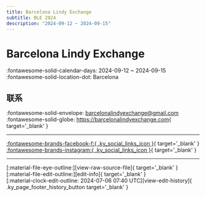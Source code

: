 ```yaml
---
title: Barcelona Lindy Exchange
subtitle: BLE 2024
description: "2024-09-12 ~ 2024-09-15"
---
```


# Barcelona Lindy Exchange 

:fontawesome-solid-calendar-days: 2024-09-12 ~ 2024-09-15  
:fontawesome-solid-location-dot: Barcelona  

## 联系

:fontawesome-solid-envelope: <barcelonalindyexchange@gmail.com>  
:fontawesome-solid-globe: <https://barcelonalindyexchange.com>{ target='_blank' }  

---

 [:fontawesome-brands-facebook-f:{ .ky_social_links_icon }](https://www.facebook.com/barcelonalindyexchange){ target='_blank' } [:fontawesome-brands-instagram:{ .ky_social_links_icon }](https://instagram.com/ble_bcnswing){ target='_blank' }

---

<div class="ky_page_footer" markdown>
<div class="ky_page_footer_trailing" markdown="span">
[:material-file-eye-outline:][view-raw-source-file]{ target='_blank' }
[:material-file-edit-outline:][edit-info]{ target='_blank' }
</div>
<div class="ky_page_footer_leading" markdown="span">
[:material-clock-edit-outline: 2024-07-06 07:40 UTC][view-edit-history]{ .ky_page_footer_history_button target='_blank' }
</div>
</div>

[view-raw-source-file]: https://github.com/swingdance/events/blob/main/2024/es_ES/barcelona-lindy-exchange-2024.json "查看原始源文件"
[edit-info]: https://github.com/swingdance/events/issues/new?assignees=&labels=update+event&projects=&template=03-update_entity.yml&title=%5B2024%2Fes_ES%5D%20Update%20Event%3A%20Barcelona%20Lindy%20Exchange&region=es_ES&year=2024&id=barcelona-lindy-exchange-2024&name=Barcelona%20Lindy%20Exchange&org_id= "编辑信息"

[view-edit-history]: https://github.com/swingdance/events/commits/main/2024/es_ES/barcelona-lindy-exchange-2024.json "查看编辑历史"
